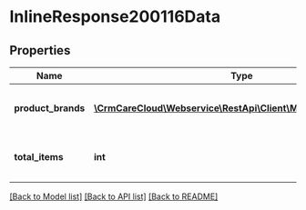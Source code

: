 # InlineResponse200116Data

## Properties
Name | Type | Description | Notes
------------ | ------------- | ------------- | -------------
**product_brands** | [**\CrmCareCloud\Webservice\RestApi\Client\Model\ProductBrand[]**](ProductBrand.md) | List of product brands tied to a reward | [optional] 
**total_items** | **int** | Count of all found product brands | [optional] 

[[Back to Model list]](../../README.md#documentation-for-models) [[Back to API list]](../../README.md#documentation-for-api-endpoints) [[Back to README]](../../README.md)

